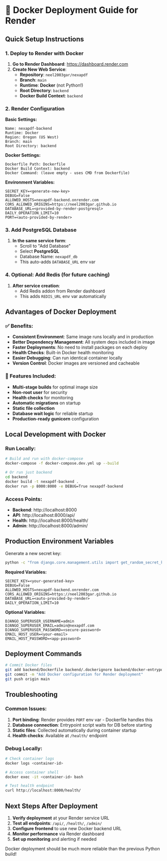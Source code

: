 # 🐳 Docker Deployment Guide for Render

## Quick Setup Instructions

### 1. Deploy to Render with Docker

1. **Go to Render Dashboard**: https://dashboard.render.com
2. **Create New Web Service**:
   - **Repository**: `neel2003gar/nexapdf` 
   - **Branch**: `main`
   - **Runtime**: **Docker** (not Python!)
   - **Root Directory**: `backend`
   - **Docker Build Context**: `backend`

### 2. Render Configuration

**Basic Settings:**
```
Name: nexapdf-backend
Runtime: Docker
Region: Oregon (US West)
Branch: main
Root Directory: backend
```

**Docker Settings:**
```
Dockerfile Path: Dockerfile
Docker Build Context: backend
Docker Command: (leave empty - uses CMD from Dockerfile)
```

**Environment Variables:**
```
SECRET_KEY=<generate-new-key>
DEBUG=False
ALLOWED_HOSTS=nexapdf-backend.onrender.com
CORS_ALLOWED_ORIGINS=https://neel2003gar.github.io
DATABASE_URL=<provided-by-render-postgresql>
DAILY_OPERATION_LIMIT=10
PORT=<auto-provided-by-render>
```

### 3. Add PostgreSQL Database

1. **In the same service form**:
   - Scroll to "Add Database"
   - Select **PostgreSQL**
   - Database Name: `nexapdf_db`
   - This auto-adds `DATABASE_URL` env var

### 4. Optional: Add Redis (for future caching)

1. **After service creation**:
   - Add Redis addon from Render dashboard
   - This adds `REDIS_URL` env var automatically

## Advantages of Docker Deployment

### ✅ Benefits:
- **Consistent Environment**: Same image runs locally and in production
- **Better Dependency Management**: All system deps included in image
- **Faster Deployments**: No need to install packages on each deploy
- **Health Checks**: Built-in Docker health monitoring
- **Easier Debugging**: Can run identical container locally
- **Version Control**: Docker images are versioned and cacheable

### 🔧 Features Included:
- **Multi-stage builds** for optimal image size
- **Non-root user** for security
- **Health checks** for monitoring
- **Automatic migrations** on startup
- **Static file collection**
- **Database wait logic** for reliable startup
- **Production-ready gunicorn** configuration

## Local Development with Docker

### Run Locally:
```bash
# Build and run with docker-compose
docker-compose -f docker-compose.dev.yml up --build

# Or run just backend
cd backend
docker build -t nexapdf-backend .
docker run -p 8000:8000 -e DEBUG=True nexapdf-backend
```

### Access Points:
- **Backend**: http://localhost:8000
- **API**: http://localhost:8000/api/
- **Health**: http://localhost:8000/health/
- **Admin**: http://localhost:8000/admin/

## Production Environment Variables

Generate a new secret key:
```bash
python -c "from django.core.management.utils import get_random_secret_key; print(get_random_secret_key())"
```

**Required Variables:**
```env
SECRET_KEY=<your-generated-key>
DEBUG=False
ALLOWED_HOSTS=nexapdf-backend.onrender.com
CORS_ALLOWED_ORIGINS=https://neel2003gar.github.io
DATABASE_URL=<auto-provided-by-render>
DAILY_OPERATION_LIMIT=10
```

**Optional Variables:**
```env
DJANGO_SUPERUSER_USERNAME=admin
DJANGO_SUPERUSER_EMAIL=admin@nexapdf.com
DJANGO_SUPERUSER_PASSWORD=<secure-password>
EMAIL_HOST_USER=<your-email>
EMAIL_HOST_PASSWORD=<app-password>
```

## Deployment Commands

```bash
# Commit Docker files
git add backend/Dockerfile backend/.dockerignore backend/docker-entrypoint.sh docker-compose.dev.yml
git commit -m "Add Docker configuration for Render deployment"
git push origin main
```

## Troubleshooting

### Common Issues:
1. **Port binding**: Render provides `PORT` env var - Dockerfile handles this
2. **Database connection**: Entrypoint script waits for DB before starting
3. **Static files**: Collected automatically during container startup
4. **Health checks**: Available at `/health/` endpoint

### Debug Locally:
```bash
# Check container logs
docker logs <container-id>

# Access container shell
docker exec -it <container-id> bash

# Test health endpoint
curl http://localhost:8000/health/
```

## Next Steps After Deployment

1. **Verify deployment** at your Render service URL
2. **Test all endpoints**: `/api/`, `/health/`, `/admin/`
3. **Configure frontend** to use new Docker backend URL
4. **Monitor performance** via Render dashboard
5. **Set up monitoring** and alerting if needed

Docker deployment should be much more reliable than the previous Python build!